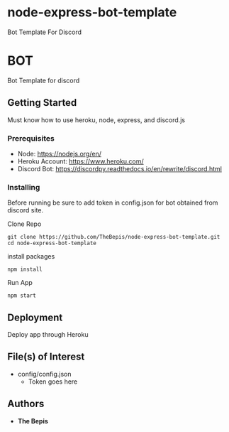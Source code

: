 # node-express-bot-template
Bot Template For Discord
# BOT

Bot Template for discord

## Getting Started

Must know how to use heroku, node, express, and discord.js

### Prerequisites

* Node: https://nodejs.org/en/
* Heroku Account: https://www.heroku.com/
* Discord Bot: https://discordpy.readthedocs.io/en/rewrite/discord.html

### Installing

Before running be sure to add token in config.json for bot obtained from discord site.


Clone Repo

```
git clone https://github.com/TheBepis/node-express-bot-template.git
cd node-express-bot-template
```

install packages

```
npm install
```

Run App

```
npm start
```

## Deployment

Deploy app through Heroku

## File(s) of Interest

* config/config.json
	- Token goes here

## Authors

* **The Bepis**